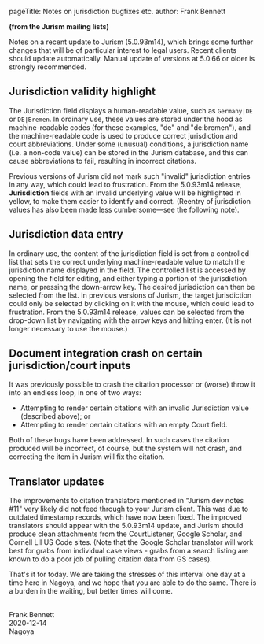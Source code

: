 pageTitle: Notes on jurisdiction bugfixes etc.
author: Frank Bennett

**(from the Jurism mailing lists)**

Notes on a recent update to Jurism (5.0.93m14), which brings some
further changes that will be of particular interest to legal
users. Recent clients should update automatically. Manual update of
versions at 5.0.66 or older is strongly recommended.

## Jurisdiction validity highlight

The Jurisdiction field displays a human-readable value, such as
`Germany|DE` or `DE|Bremen`. In ordinary use, these values are stored
under the hood as machine-readable codes (for these examples, "de" and
"de:bremen"), and the machine-readable code is used to produce correct
jurisdiction and court abbreviations. Under some (unusual) conditions,
a jurisdiction name (i.e. a non-code value) can be stored in the
Jurism database, and this can cause abbreviations to fail, resulting
in incorrect citations.

Previous versions of Jurism did not mark such "invalid" jurisdiction
entries in any way, which could lead to frustration. From the
5.0.93m14 release, **Jurisdiction** fields with an invalid underlying
value will be highlighted in yellow, to make them easier to identify
and correct. (Reentry of jurisdiction values has also been made less
cumbersome—see the following note).

## Jurisdiction data entry

In ordinary use, the content of the jurisdiction field is set from a
controlled list that sets the correct underlying machine-readable
value to match the jurisdiction name displayed in the field. The
controlled list is accessed by opening the field for editing, and
either typing a portion of the jurisdiction name, or pressing the
down-arrow key. The desired jurisdiction can then be selected from the
list. In previous versions of Jurism, the target jurisdiction could
only be selected by clicking on it with the mouse, which could lead to
frustration. From the 5.0.93m14 release, values can be selected from
the drop-down list by navigating with the arrow keys and hitting
enter. (It is not longer necessary to use the mouse.)

## Document integration crash on certain jurisdiction/court inputs

It was previously possible to crash the citation processor or (worse)
throw it into an endless loop, in one of two ways:

* Attempting to render certain citations with an invalid Jurisdiction
  value (described above); or
* Attempting to render certain citations with an empty Court field.

Both of these bugs have been addressed. In such cases the citation
produced will be incorrect, of course, but the system will not crash,
and correcting the item in Jurism will fix the citation.

## Translator updates

The improvements to citation translators mentioned in "Jurism dev
notes #11" very likely did not feed through to your Jurism
client. This was due to outdated timestamp records, which have now
been fixed. The improved translators should appear with the 5.0.93m14
update, and Jurism should produce clean attachments from the
CourtListener, Google Scholar, and Cornell LII US Code sites. (Note
that the Google Scholar translator will work best for grabs from
individual case views - grabs from a search listing are known to do a
poor job of pulling citation data from GS cases).


That's it for today. We are taking the stresses of this interval one
day at a time here in Nagoya, and we hope that you are able to do the
same. There is a burden in the waiting, but better times will come.

<div style="white-space:pre-line;">
Frank Bennett
2020-12-14
Nagoya
</div>
